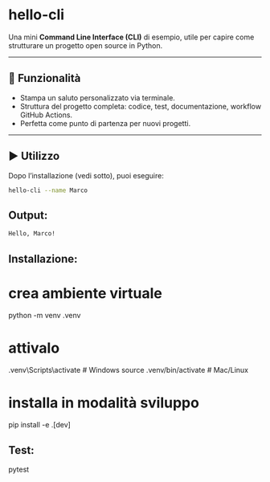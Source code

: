 # hello-cli

Una mini **Command Line Interface (CLI)** di esempio, utile per capire come strutturare un progetto open source in Python.

---

## 🚀 Funzionalità
- Stampa un saluto personalizzato via terminale.  
- Struttura del progetto completa: codice, test, documentazione, workflow GitHub Actions.  
- Perfetta come punto di partenza per nuovi progetti.

---

## ▶️ Utilizzo

Dopo l’installazione (vedi sotto), puoi eseguire:

```bash
hello-cli --name Marco
```

## Output:
```bash
Hello, Marco!
```

## Installazione:
# crea ambiente virtuale
python -m venv .venv

# attivalo
.venv\Scripts\activate        # Windows
source .venv/bin/activate     # Mac/Linux

# installa in modalità sviluppo
pip install -e .[dev]


## Test:
pytest
